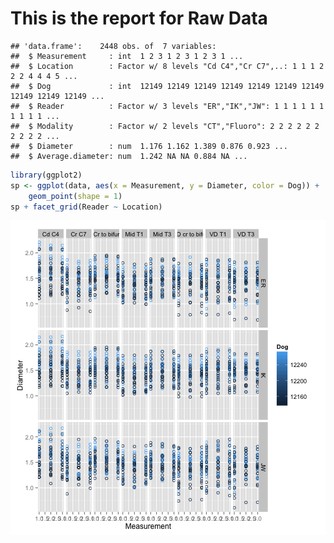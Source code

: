 This is the report for Raw Data
========================================================



```
## 'data.frame':	2448 obs. of  7 variables:
##  $ Measurement     : int  1 2 3 1 2 3 1 2 3 1 ...
##  $ Location        : Factor w/ 8 levels "Cd C4","Cr C7",..: 1 1 1 2 2 2 4 4 4 5 ...
##  $ Dog             : int  12149 12149 12149 12149 12149 12149 12149 12149 12149 12149 ...
##  $ Reader          : Factor w/ 3 levels "ER","IK","JW": 1 1 1 1 1 1 1 1 1 1 ...
##  $ Modality        : Factor w/ 2 levels "CT","Fluoro": 2 2 2 2 2 2 2 2 2 2 ...
##  $ Diameter        : num  1.176 1.162 1.389 0.876 0.923 ...
##  $ Average.diameter: num  1.242 NA NA 0.884 NA ...
```





```r
library(ggplot2)
sp <- ggplot(data, aes(x = Measurement, y = Diameter, color = Dog)) + 
    geom_point(shape = 1)
sp + facet_grid(Reader ~ Location)
```

![plot of chunk unnamed-chunk-2](figure/unnamed-chunk-2.png) 


